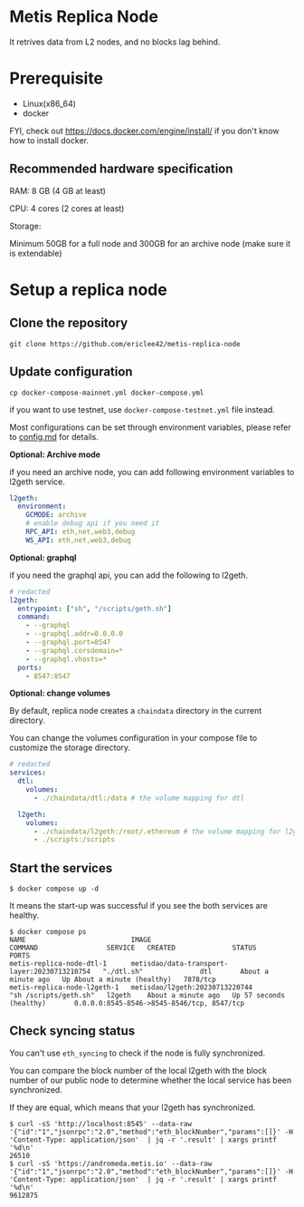 # Metis Replica Node

It retrives data from L2 nodes, and no blocks lag behind.

# Prerequisite

- Linux(x86_64)
- docker

FYI, check out https://docs.docker.com/engine/install/ if you don't know how to install docker.

## Recommended hardware specification

RAM: 8 GB (4 GB at least)

CPU: 4 cores (2 cores at least)

Storage:

Minimum 50GB for a full node and 300GB for an archive node (make sure it is extendable)

# Setup a replica node

## Clone the repository

```
git clone https://github.com/ericlee42/metis-replica-node
```

## Update configuration

```
cp docker-compose-mainnet.yml docker-compose.yml
```

if you want to use testnet, use `docker-compose-testnet.yml` file instead.

Most configurations can be set through environment variables, please refer to [config.md](./config.md) for details.

**Optional: Archive mode**

if you need an archive node, you can add following environment variables to l2geth service.

```yaml
l2geth:
  environment:
    GCMODE: archive
    # enable debug api if you need it
    RPC_API: eth,net,web3,debug
    WS_API: eth,net,web3,debug
```

**Optional: graphql**

if you need the graphql api, you can add the following to l2geth.

```yaml
# redacted
l2geth:
  entrypoint: ["sh", "/scripts/geth.sh"]
  command:
    - --graphql
    - --graphql.addr=0.0.0.0
    - --graphql.port=8547
    - --graphql.corsdomain=*
    - --graphql.vhosts=*
  ports:
    - 8547:8547
```

**Optional: change volumes**

By default, replica node creates a `chaindata` directory in the current directory.

You can change the volumes configuration in your compose file to customize the storage directory.

```yaml
# redacted
services:
  dtl:
    volumes:
      - ./chaindata/dtl:/data # the volume mapping for dtl

  l2geth:
    volumes:
      - ./chaindata/l2geth:/root/.ethereum # the volume mapping for l2geth
      - ./scripts:/scripts
```

## Start the services

```console
$ docker compose up -d
```

It means the start-up was successful if you see the both services are healthy.

```console
$ docker compose ps
NAME                          IMAGE                                          COMMAND                 SERVICE   CREATED              STATUS                        PORTS
metis-replica-node-dtl-1      metisdao/data-transport-layer:20230713210754   "./dtl.sh"              dtl       About a minute ago   Up About a minute (healthy)   7878/tcp
metis-replica-node-l2geth-1   metisdao/l2geth:20230713220744                 "sh /scripts/geth.sh"   l2geth    About a minute ago   Up 57 seconds (healthy)       0.0.0.0:8545-8546->8545-8546/tcp, 8547/tcp
```

## Check syncing status

You can't use `eth_syncing` to check if the node is fully synchronized.

You can compare the block number of the local l2geth with the block number of our public node to determine whether the local service has been synchronized.

If they are equal, which means that your l2geth has synchronized.

```console
$ curl -sS 'http://localhost:8545' --data-raw '{"id":"1","jsonrpc":"2.0","method":"eth_blockNumber","params":[]}' -H 'Content-Type: application/json'  | jq -r '.result' | xargs printf '%d\n'
26510
$ curl -sS 'https://andromeda.metis.io' --data-raw '{"id":"1","jsonrpc":"2.0","method":"eth_blockNumber","params":[]}' -H 'Content-Type: application/json'  | jq -r '.result' | xargs printf '%d\n'
9612875
```
